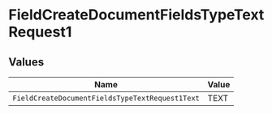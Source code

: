 # FieldCreateDocumentFieldsTypeTextRequest1


## Values

| Name                                            | Value                                           |
| ----------------------------------------------- | ----------------------------------------------- |
| `FieldCreateDocumentFieldsTypeTextRequest1Text` | TEXT                                            |